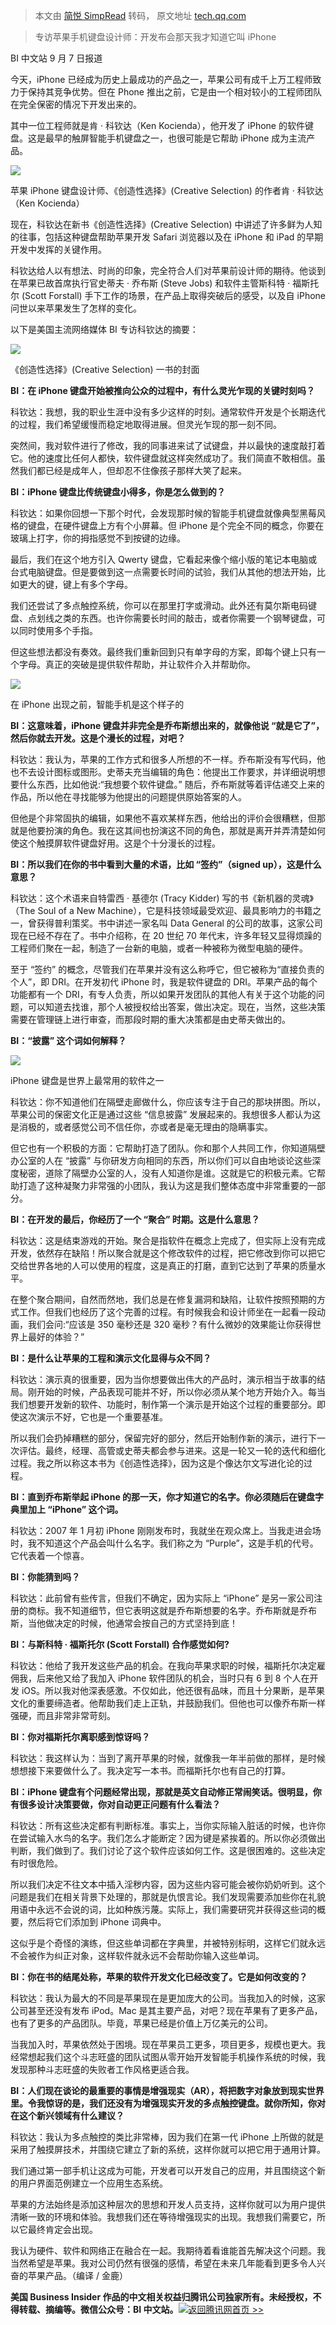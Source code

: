 > 本文由 [简悦 SimpRead](http://ksria.com/simpread/) 转码， 原文地址 [tech.qq.com](https://tech.qq.com/a/20180907/075359.htm)

> 专访苹果手机键盘设计师：开发布会那天我才知道它叫 iPhone

BI 中文站 9 月 7 日报道

今天，iPhone 已经成为历史上最成功的产品之一，苹果公司有成千上万工程师致力于保持其竞争优势。但在 Phone 推出之前，它是由一个相对较小的工程师团队在完全保密的情况下开发出来的。

其中一位工程师就是肯 · 科钦达（Ken Kocienda），他开发了 iPhone 的软件键盘。这是最早的触屏智能手机键盘之一，也很可能是它帮助 iPhone 成为主流产品。

![](https://inews.gtimg.com/newsapp_bt/0/5183183266/641)

苹果 iPhone 键盘设计师、《创造性选择》(Creative Selection) 的作者肯 · 科钦达（Ken Kocienda）

现在，科钦达在新书《创造性选择》(Creative Selection) 中讲述了许多鲜为人知的往事，包括这种键盘帮助苹果开发 Safari 浏览器以及在 iPhone 和 iPad 的早期开发中发挥的关键作用。

科钦达给人以有想法、时尚的印象，完全符合人们对苹果前设计师的期待。他谈到在苹果已故首席执行官史蒂夫 · 乔布斯 (Steve Jobs) 和软件主管斯科特 · 福斯托尔 (Scott Forstall) 手下工作的场景，在产品上取得突破后的感受，以及自 iPhone 问世以来苹果发生了怎样的变化。

以下是美国主流网络媒体 BI 专访科钦达的摘要：

![](https://inews.gtimg.com/newsapp_bt/0/5183187074/641)

《创造性选择》(Creative Selection) 一书的封面

**BI：在 iPhone 键盘开始被推向公众的过程中，有什么灵光乍现的关键时刻吗？**

科钦达：我想，我的职业生涯中没有多少这样的时刻。通常软件开发是个长期迭代的过程，我们希望缓慢而稳定地取得进展。但灵光乍现的那一刻不同。

突然间，我对软件进行了修改，我的同事进来试了试键盘，并以最快的速度敲打着它。他的速度比任何人都快，软件键盘就这样突然成功了。我们简直不敢相信。虽然我们都已经是成年人，但却忍不住像孩子那样大笑了起来。

**BI：iPhone 键盘比传统键盘小得多，你是怎么做到的？**

科钦达：如果你回想一下那个时代，会发现那时候的智能手机键盘就像典型黑莓风格的键盘，在硬件键盘上方有个小屏幕。但 iPhone 是个完全不同的概念，你要在玻璃上打字，你的拇指感觉不到按键的边缘。

最后，我们在这个地方引入 Qwerty 键盘，它看起来像个缩小版的笔记本电脑或台式电脑键盘。但是要做到这一点需要长时间的试验，我们从其他的想法开始，比如更大的键，键上有多个字母。

我们还尝试了多点触控系统，你可以在那里打字或滑动。此外还有莫尔斯电码键盘、点划线之类的东西。也许你需要长时间的敲击，或者你需要一个钢琴键盘，可以同时使用多个手指。

但这些想法都没有奏效。最终我们重新回到只有单字母的方案，即每个键上只有一个字母。真正的突破是提供软件帮助，并让软件介入并帮助你。

![](https://inews.gtimg.com/newsapp_bt/0/5183192380/641)

在 iPhone 出现之前，智能手机是这个样子的

**BI：这意味着，iPhone 键盘并非完全是乔布斯想出来的，就像他说 “就是它了”，然后你就去开发。这是个漫长的过程，对吧？**

科钦达：我认为，苹果的工作方式和很多人所想的不一样。乔布斯没有写代码，他也不去设计图标或图形。史蒂夫充当编辑的角色：他提出工作要求，并详细说明想要什么东西，比如他说:“我想要个软件键盘。” 随后，乔布斯就等着评估递交上来的作品，所以他在寻找能够为他提出的问题提供原始答案的人。

但他是个非常固执的编辑，如果他不喜欢某样东西，他给出的评价会很糟糕，但那就是他要扮演的角色。我在这其间也扮演这不同的角色，那就是离开并弄清楚如何使这个触摸屏软件键盘好用。这是个十分漫长的过程。

**BI：所以我们在你的书中看到大量的术语，比如 “签约”（signed up），这是什么意思？**

科钦达：这个术语来自特雷西 · 基德尔 (Tracy Kidder) 写的书《新机器的灵魂》（The Soul of a New Machine），它是科技领域最受欢迎、最具影响力的书籍之一，曾获得普利策奖。书中讲述一家名叫 Data General 的公司的故事，这家公司现在已经不存在了。书中介绍称，在 20 世纪 70 年代末，许多年轻又显得烦躁的工程师们聚在一起，制造了一台新的电脑，或者一种被称为微型电脑的硬件。

至于 “签约” 的概念，尽管我们在苹果并没有这么称呼它，但它被称为“直接负责的个人”，即 DRI。在开发初代 iPhone 时，我是软件键盘的 DRI。苹果产品的每个功能都有一个 DRI，有专人负责，所以如果开发团队的其他人有关于这个功能的问题，可以知道去找谁，那个人被授权给出答案，做出决定。现在，当然，这些决策需要在管理链上进行审查，而那段时期的重大决策都是由史蒂夫做出的。

**BI：“披露” 这个词如何解释？**

![](https://inews.gtimg.com/newsapp_bt/0/5183197146/641)

iPhone 键盘是世界上最常用的软件之一

科钦达：你不知道他们在隔壁走廊做什么，你应该专注于自己的那块拼图。所以，苹果公司的保密文化正是通过这些 “信息披露” 发展起来的。我想很多人都认为这是消极的，或者感觉公司不信任你，亦或者是毫无理由的隐瞒事实。

但它也有一个积极的方面：它帮助打造了团队。你和那个人共同工作，你知道隔壁办公室的人在 “披露” 与你研发方向相同的东西，所以你们可以自由地谈论这些深度秘密，道除了隔壁办公室的人，没有人知道你是谁。这就是它的积极元素。它帮助打造了这种凝聚力非常强的小团队，我认为这是我们整体态度中非常重要的一部分。

**BI：在开发的最后，你经历了一个 “聚合” 时期。这是什么意思？**

科钦达：这是结束游戏的开始。聚合是指软件在概念上完成了，但实际上没有完成开发，依然存在缺陷！所以聚合就是这个修改软件的过程，把它修改到你可以把它交给世界各地的人可以使用的程度，这是真正的打磨，直到它达到了苹果的质量水平。

在整个聚合期间，自然而然地，我们总是在修复漏洞和缺陷，让软件按照预期的方式工作。但我们也经历了这个完善的过程。有时候我会和设计师坐在一起看一段动画，我们会问:“应该是 350 毫秒还是 320 毫秒？有什么微妙的效果能让你获得世界上最好的体验？”

**BI：是什么让苹果的工程和演示文化显得与众不同？**

科钦达：演示真的很重要，因为当你想要做出伟大的产品时，演示相当于故事的结局。刚开始的时候，产品表现可能并不好，所以你必须从某个地方开始介入。每当我们想要开发新的软件、功能时，制作第一个演示是开始这个过程的重要部分。即使这次演示不好，它也是一个重要基准。

所以我们会扔掉糟糕的部分，保留完好的部分，然后开始制作新的演示，进行下一次评估。最终，经理、高管或史蒂夫都会参与进来。这是一轮又一轮的迭代和细化过程。我之所以称这本书为《创造性选择》，因为这是个像达尔文写进化论的过程。

**BI：直到乔布斯举起 iPhone 的那一天，你才知道它的名字。你必须随后在键盘字典里加上 “iPhone” 这个词。**

科钦达：2007 年 1 月初 iPhone 刚刚发布时，我就坐在观众席上。当我走进会场时，我不知道这个产品会叫什么名字。我们称之为 “Purple”，这是手机的代号。它代表着一个惊喜。

**BI：你能猜到吗？**

科钦达：此前曾有些传言，但我们不确定，因为实际上 “iPhone” 是另一家公司注册的商标。我不知道细节，但它表明这就是乔布斯想要的名字。乔布斯就是乔布斯，当他做决定的时候，他通常会按自己的方式坚持到底！

**BI：与斯科特 · 福斯托尔 (Scott Forstall) 合作感觉如何?**

科钦达：他给了我开发这些产品的机会。在我向苹果求职的时候，福斯托尔决定雇佣我，后来他又给了我加入 iPhone 软件团队的机会，当时只有 6 到 8 个人在开发 iOS。所以我对他深表感激。不仅如此，他还很有品味，而且十分果断，是苹果文化的重要缔造者。他帮助我们走上正轨，并鼓励我们。但他也可以像乔布斯一样强硬，而且非常非常苛刻。

**BI：你对福斯托尔离职感到惊讶吗？**

科钦达：我这样认为：当到了离开苹果的时候，就像我一年半前做的那样，是时候想想接下来要做什么了。我决定写一本书。而福斯托尔也有自己的打算。

**BI：iPhone 键盘有个问题经常出现，那就是英文自动修正常闹笑话。很明显，你有很多设计决策要做，你对自动更正问题有什么看法？**

科钦达：所有这些决定都有判断标准。事实上，当你实际输入脏话的时候，也许你在尝试输入水鸟的名字。我们怎么才能断定？因为键是紧挨着的。所以你必须做出判断，我们做到了。我们讨论了这个软件应该如何工作。这是很困难的。这些决定有时很危险。

所以我们决定不往文本中插入淫秽内容，因为这些内容可能会被你奶奶听到。这个问题是我们在相关背景下处理的，那就是仇恨言论。我们发现需要添加些你在礼貌用语中永远不会说的词，比如种族污蔑。实际上，我们需要研究并获得这些词的概要，然后将它们添加到 iPhone 词典中。

这似乎是个奇怪的演练，但这些单词都在字典里，并被特别标明，这样它们就永远不会被作为纠正对象，这样软件就永远不会帮助你输入这些单词。

**BI：你在书的结尾处称，苹果的软件开发文化已经改变了。它是如何改变的？**

科钦达：我认为最大的不同是苹果现在是更加庞大的公司。当我加入的时候，这家公司甚至还没有发布 iPod。Mac 是其主要产品，对吧？现在苹果有了更多产品，也有了更多的产品团队。毕竟，苹果已经是价值上万亿美元的公司。

当我加入时，苹果依然处于困境。现在苹果员工更多，项目更多，规模也更大。我经常想起我们这个斗志旺盛的团队试图从零开始开发智能手机操作系统的时候，我发现那种斗志旺盛的失败者工作风格更适合我。

**BI：人们现在谈论的最重要的事情是增强现实（AR），将把数字对象放到现实世界里。令我惊讶的是，我们还没有为增强现实开发的多点触控键盘。就你所知，你对在这个新兴领域有什么建议？**

科钦达：我认为多点触控的类比非常棒，因为我们在第一代 iPhone 上所做的就是采用了触摸屏技术，并围绕它建立了新的系统，这样你就可以把它用于通用计算。

我们通过第一部手机让这成为可能，开发者可以开发自己的应用，并且围绕这个新的用户界面范例建立一个应用生态系统。

苹果的方法始终是添加这种层次的思想和开发人员支持，这样你就可以为用户提供清晰一致的环境和体验。我想我们还在等待增强现实的出现。我想我们需要它，所以它最终肯定会出现。

我认为硬件、软件和网络正在融合在一起。我期待着看谁能首先解决这个问题。我当然希望是苹果。我对公司仍然有很强的感情，希望在未来几年能看到更多令人兴奋的苹果产品。（编译 / 金鹿）

**美国 Business Insider 作品的中文相关权益归腾讯公司独家所有。未经授权，不得转载、摘编等。微信公众号：BI 中文站。**[![](https://mat1.gtimg.com/pingjs/ext2020/dc/src/img/favicon.ico)返回腾讯网首页 >>](http://www.qq.com/?pref=article "点击进入腾讯首页")